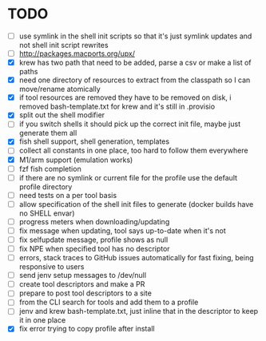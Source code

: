 # TODO

- [ ] use symlink in the shell init scripts so that it's just symlink updates and not shell init script rewrites
- [ ] http://packages.macports.org/upx/
- [x] krew has two path that need to be added, parse a csv or make a list of paths
- [x] need one directory of resources to extract from the classpath so I can move/rename atomically
- [x] if tool resources are removed they have to be removed on disk, i removed bash-template.txt for krew and it's still in .provisio
- [x] split out the shell modifier
- [ ] if you switch shells it should pick up the correct init file, maybe just generate them all
- [x] fish shell support, shell generation, templates
- [ ] collect all constants in one place, too hard to follow them everywhere
- [x] M1/arm support (emulation works)
- [ ] fzf fish completion
- [ ] if there are no symlink or current file for the profile use the default profile directory
- [ ] need tests on a per tool basis
- [ ] allow specification of the shell init files to generate (docker builds have no SHELL envar)
- [ ] progress meters when downloading/updating
- [ ] fix message when updating, tool says up-to-date when it's not
- [ ] fix selfupdate message, profile shows as null
- [ ] fix NPE when specified tool has no descriptor
- [ ] errors, stack traces to GitHub issues automatically for fast fixing, being responsive to users
- [ ] send jenv setup messages to /dev/null
- [ ] create tool descriptors and make a PR
- [ ] prepare to post tool descriptors to a site
- [ ] from the CLI search for tools and add them to a profile
- [ ] jenv and krew bash-template.txt, just inline that in the descriptor to keep it in one place
- [x] fix error trying to copy profile after install
